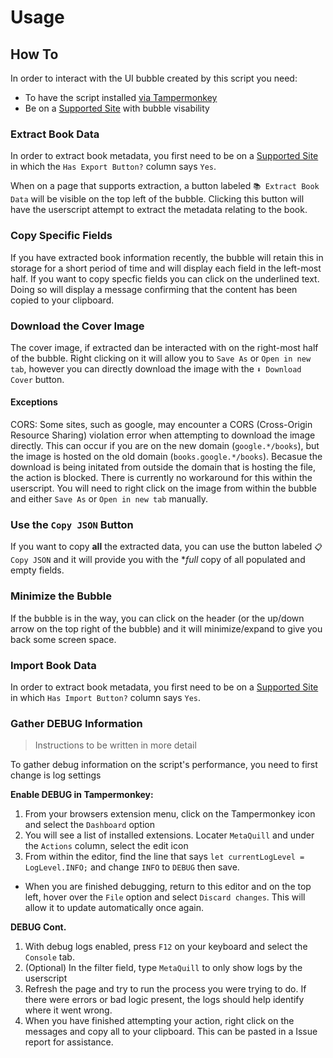 # Usage

## How To

In order to interact with the UI bubble created by this script you need:
- To have the script installed [via Tampermonkey](./Installation#tampermonkey)
- Be on a [Supported Site](./Supported-Sites#bubble-visibiliy) with bubble visability

### Extract Book Data

In order to extract book metadata, you first need to be on a [Supported Site](./Supported-Sites#bubble-visibiliy) in which the `Has Export Button?` column says `Yes`.

When on a page that supports extraction, a button labeled `📚 Extract Book Data` will be visible on the top left of the bubble. Clicking this button will have the userscript attempt to extract the metadata relating to the book.

### Copy Specific Fields

If you have extracted book information recently, the bubble will retain this in storage for a short period of time and will display each field in the left-most half. If you want to copy specfic fields you can click on the underlined text. Doing so will display a message confirming that the content has been copied to your clipboard.

### Download the Cover Image

The cover image, if extracted dan be interacted with on the right-most half of the bubble. Right clicking on it will allow you to `Save As` or `Open in new tab`, however you can directly download the image with the `⬇️ Download Cover` button.

#### Exceptions

CORS: Some sites, such as google, may encounter a CORS (Cross-Origin Resource Sharing) violation error when attempting to download the image directly. This can occur if you are on the new domain (`google.*/books`), but the image is hosted on the old domain (`books.google.*/books`). Becasue the download is being initated from outside the domain that is hosting the file, the action is blocked. There is currently no workaround for this within the userscript. You will need to right click on the image from within the bubble and either `Save As` or `Open in new tab` manually.

### Use the `Copy JSON` Button

If you want to copy **all** the extracted data, you can use the button labeled `📋 Copy JSON` and it will provide you with the **full* copy of all populated and empty fields.

### Minimize the Bubble

If the bubble is in the way, you can click on the header (or the up/down arrow on the top right of the bubble) and it will minimize/expand to give you back some screen space. 

### Import Book Data

In order to extract book metadata, you first need to be on a [Supported Site](./Supported-Sites#bubble-visibiliy) in which `Has Import Button?` column says `Yes`.

### Gather DEBUG Information

>Instructions to be written in more detail

To gather debug information on the script's performance, you need to first change is log settings

**Enable DEBUG in Tampermonkey:**

1. From your browsers extension menu, click on the Tampermonkey icon and select the `Dashboard` option
2. You will see a list of installed extensions. Locater `MetaQuill` and under the `Actions` column, select the edit icon
3. From within the editor, find the line that says `let currentLogLevel = LogLevel.INFO;` and change `INFO` to `DEBUG` then save.
  - When you are finished debugging, return to this editor and on the top left, hover over the `File` option and select `Discard changes`. This will allow it to update automatically once again.

**DEBUG Cont.**

1. With debug logs enabled, press `F12` on your keyboard and select the `Console` tab.
2. (Optional) In the filter field, type `MetaQuill` to only show logs by the userscript
3. Refresh the page and try to run the process you were trying to do. If there were errors or bad logic present, the logs should help identify where it went wrong.
4. When you have finished attempting your action, right click on the messages and copy all to your clipboard. This can be pasted in a Issue report for assistance.
